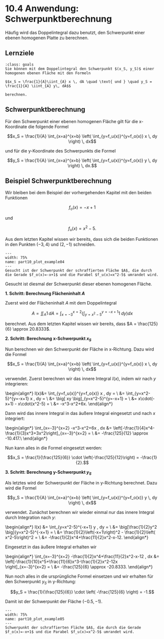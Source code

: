# 10.4 Anwendung: Schwerpunktberechnung

Häufig wird das Doppelintegral dazu benutzt, den Schwerpunkt einer ebenen
homogenen Platte zu berechnen.

## Lernziele

```{admonition} Lernziel
:class: goals
Sie können mit dem Doppelintegral den Schwerpunkt $(x_S, y_S)$ einer homogenen ebenen Fläche mit den Formeln

$$x_S = \frac{1}{A}\iint_{A} x \, dA \quad \text{ und } \quad y_S = \frac{1}{A} \iint_{A} y\, dA$$

berechnen.
```

## Schwerpunktberechnung

Für den Schwerpunkt einer ebenen homogenen Fläche gilt für die x-Koordinate die
folgende Formel

$$x_S = \frac{1}{A} \int_{x=a}^{x=b} \left( \int_{y=f_u(x)}^{y=f_o(x)} x \, dy \right) \, dx$$ 

und für die y-Koordinate des Schwerpunkts die Formel

$$y_S = \frac{1}{A} \int_{x=a}^{x=b} \left( \int_{y=f_u(x)}^{y=f_o(x)} y \, dy \right) \, dx.$$ 

## Beispiel Schwerpunktberechnung

Wir bleiben bei dem Beispiel der vorhergehenden Kapitel mit den beiden Funktionen

$$f_o(x) = -x + 1$$

und

$$f_u(x) = x^2 - 5.$$

Aus dem letzten Kapitel wissen wir bereits, dass sich die beiden Funktionen in
den Punkten $(-3,4)$ und $(2,-1)$ schneiden.

```{figure} pics/part10_plot_example02.svg
---
width: 75%
name: part10_plot_example04
---
Gesucht ist der Schwerpunkt der schraffierten Fläche $A$, die durch die Gerade $f_o(x)=-x+1$ und die Parabel $f_u(x)=x^2-5$ umrandet wird.
```

Gesucht ist diesmal der Schwerpunkt dieser ebenen homogenen Fläche.

**1. Schritt: Berechnung Flächeninhalt $A$**

Zuerst wird der Flächeninhalt $A$ mit dem Doppelintegral

$$A= \iint_{A}1\, dA = \int_{x=-3}^{x=2} \left(\int_{y=x^2-5}^{y=-x+1}
1 \; dy\right)dx$$

berechnet. Aus dem letzten Kapitel wissen wir bereits, dass $A = \frac{125}{6}
\approx 20.8333$.

**2. Schritt: Berechnung x-Schwerpunkt $x_S$**

Nun berechnen wir den Schwerpunkt der Fläche in x-Richtung. Dazu wird die Formel 

$$x_S = \frac{1}{A} \int_{x=a}^{x=b} \left( \int_{y=f_u(x)}^{y=f_o(x)} x \, dy \right) \, dx$$ 

verwendet. Zuerst berechnen wir das innere Integral $I(x)$, indem wir nach $y$ integrieren:

\begin{align*}
I(x)&= \int_{y=f_u(x)}^{y=f_o(x)} x \, dy = \\
    &= \int_{y=x^2-5}^{y=-x+1} x \, dy = \\
    &= \big[ xy \big]_{y=x^2-5}^{y=-x+1} = \\
    &= x\cdot(-x+1) - x\cdot(x^2-5) = \\
    &= -x^3-x^2+6x.
\end{align*}

Dann wird das innere Integral in das äußere Integral eingesetzt und nach $x$
integriert:

\begin{align*}
\int_{x=-3}^{x=2} -x^3-x^2+6x \, dx &= \left[-\frac{1}{4}x^4-\frac{1}{3}x^3+3x^2\right]_{x=-3}^{x=2} = \\
&= -\frac{125}{12} \approx -10.417.\\
\end{align*}

Nun kann alles in die Formel eingesetzt werden:

$$x_S = \frac{1}{\frac{125}{6}} \cdot \left(-\frac{125}{12}\right) = -\frac{1}{2}.$$

**3. Schritt: Berechnung y-Schwerpunkt $y_S$**

Als letztes wird der Schwerpunkt der Fläche in y-Richtung berechnet. Dazu wird die Formel

$$y_S = \frac{1}{A} \int_{x=a}^{x=b} \left( \int_{y=f_u(x)}^{y=f_o(x)} y \, dy \right) \, dx$$

verwendet. Zunächst berechnen wir wieder einmal nur das innere Integral durch Integration nach $y$:

\begin{align*}
I(x) &= \int_{y=x^2-5}^{-x+1} y \, dy = \\
    &= \big[\frac{1}{2}y^2 \big]{y=x^2-5}^{-x+1} = \\
    &= \frac{1}{2}\left(-x+1\right)^2 - \frac{1}{2}\left( x^2-5\right)^2 = \\
    &= -\frac{1}{2}x^4+\frac{11}{2}x^2-x-12.
\end{align*}

Eingesetzt in das äußere Integral erhalten wir

\begin{align*}
\int_{x=-3}^{x=2} -\frac{1}{2}x^4+\frac{11}{2}x^2-x-12 \, dx 
&= \left[-\frac{1}{10}x^5+\frac{11}{6}x^3-\frac{1}{2}x^2-12x \right]_{x=-3}^{x=2} = \\
&= -\frac{125}{6} \approx -20.8333.
\end{align*}

Nun noch alles in die ursprüngliche Formel einsetzen und wir erhalten für den Schwerpunkt $y_S$ in y-Richtung:

$$y_S = \frac{1}{\frac{125}{6}} \cdot \left( -\frac{125}{6} \right) = -1.$$

Damit ist der Schwerpunkt der Fläche $(-0.5, -1)$.

```{figure} pics/part10_plot_example03.svg
---
width: 75%
name: part10_plot_example05
---
Schwerpunkt der schraffierten Fläche $A$, die durch die Gerade $f_o(x)=-x+1$ und die Parabel $f_u(x)=x^2-5$ umrandet wird.
```

